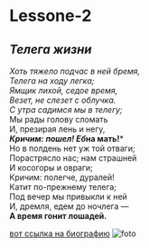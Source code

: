 # Lessone-2
 
## ***Телега жизни***

*Хоть тяжело подчас в ней бремя,*<br/>
*Телега на ходу легка;*<br/>
*Ямщик лихой, седое время,*<br/>
*Везет, не слезет с облучка.*<br/>
*С утра садимся мы в телегу;*<br/>
Мы рады голову сломать<br/>
И, презирая лень и негу,<br/>
***Кричим: пошел! Еб*на мать!***<br/>
Но в полдень нет уж той отваги;<br/>
Порастрясло нас; нам страшней<br/>
И косогоры и овраги;<br/>
Кричим: полегче, дуралей!<br/>
Катит по-прежнему телега;<br/>
Под вечер мы привыкли к ней<br/>
И, дремля, едем до ночлега —<br/>
**А время гонит лошадей.**<br/>

[вот ссылка на биографию](https://ru.wikipedia.org/wiki/%D0%9F%D1%83%D1%88%D0%BA%D0%B8%D0%BD,_%D0%90%D0%BB%D0%B5%D0%BA%D1%81%D0%B0%D0%BD%D0%B4%D1%80_%D0%A1%D0%B5%D1%80%D0%B3%D0%B5%D0%B5%D0%B2%D0%B8%D1%87)
![foto](https://avatars.dzeninfra.ru/get-zen_doc/9605654/pub_6458c339e1e48b7487226371_6458c3448391b40b7b0ececc/scale_1200)